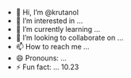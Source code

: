 - 👋 Hi, I’m @krutanol
- 👀 I’m interested in ...
- 🌱 I’m currently learning ...
- 💞️ I’m looking to collaborate on ...
- 📫 How to reach me ...
- 😄 Pronouns: ...
- ⚡ Fun fact: ...
  10.23
<!---
krutanol/krutanol is a ✨ special ✨ repository because its `README.md` (this file) appears on your GitHub profile.
You can click the Preview link to take a look at your changes.
--->
